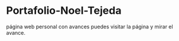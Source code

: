 # Portafolio-Noel-Tejeda
página web personal con avances
puedes visitar la página y mirar el avance.
